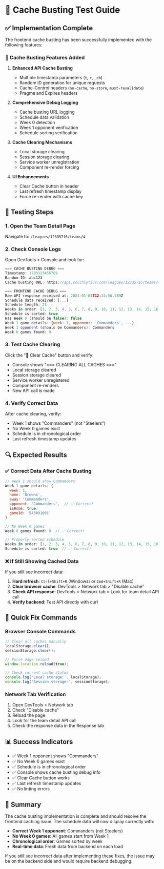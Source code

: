 # 🧪 Cache Busting Test Guide

## ✅ **Implementation Complete**

The frontend cache busting has been successfully implemented with the following features:

### 🔧 **Cache Busting Features Added**

1. **Enhanced API Cache Busting**
   - Multiple timestamp parameters (`t`, `r`, `_cb`)
   - Random ID generation for unique requests
   - Cache-Control headers (`no-cache`, `no-store`, `must-revalidate`)
   - Pragma and Expires headers

2. **Comprehensive Debug Logging**
   - Cache busting URL logging
   - Schedule data validation
   - Week 0 detection
   - Week 1 opponent verification
   - Schedule sorting verification

3. **Cache Clearing Mechanisms**
   - Local storage clearing
   - Session storage clearing
   - Service worker unregistration
   - Component re-render forcing

4. **UI Enhancements**
   - Clear Cache button in header
   - Last refresh timestamp display
   - Force re-render with cache key

## 🧪 **Testing Steps**

### 1. **Open the Team Detail Page**
Navigate to: `/leagues/12335716/teams/4`

### 2. **Check Console Logs**
Open DevTools > Console and look for:

```javascript
=== CACHE BUSTING DEBUG ===
Timestamp: 1703123456789
Random ID: abc123
Cache busting URL: https://api.couchlytics.com/leagues/12335716/teams/4/detail?t=1703123456789&r=abc123&_cb=1703123456789

=== FRONTEND CACHE DEBUG ===
Raw API response received at: 2024-01-01T12:34:56.789Z
Schedule data received: [...]
Schedule length: 21
Weeks in order: [1, 2, 3, 4, 5, 6, 7, 8, 9, 10, 11, 12, 13, 14, 15, 16, 17, 18, 19, 20, 21]
Schedule is sorted: true
Has Week 0 (should be false): false
Week 1 game details: {week: 1, opponent: 'Commanders', ...}
Week 1 opponent (should be Commanders): Commanders
Week 0 games found: 0
```

### 3. **Test Cache Clearing**
Click the "🔄 Clear Cache" button and verify:
- Console shows "=== CLEARING ALL CACHES ==="
- Local storage cleared
- Session storage cleared
- Service worker unregistered
- Component re-renders
- New API call is made

### 4. **Verify Correct Data**
After cache clearing, verify:
- Week 1 shows "Commanders" (not "Steelers")
- No Week 0 games exist
- Schedule is in chronological order
- Last refresh timestamp updates

## 🔍 **Expected Results**

### ✅ **Correct Data After Cache Busting**
```javascript
// Week 1 should show Commanders
Week 1 game details: {
  week: 1,
  home: 'Browns',
  away: 'Commanders',
  opponent: 'Commanders',  // ✅ Correct!
  isHome: true,
  gameId: '543031001'
}

// No Week 0 games
Week 0 games found: 0  // ✅ Correct!

// Properly sorted schedule
Weeks in order: [1, 2, 3, 4, 5, 6, 7, 8, 9, 10, 11, 12, 13, 14, 15, 16, 17, 18, 19, 20, 21]  // ✅ Correct!
Schedule is sorted: true  // ✅ Correct!
```

### ❌ **If Still Showing Cached Data**
If you still see incorrect data:
1. **Hard refresh**: `Ctrl+Shift+R` (Windows) or `Cmd+Shift+R` (Mac)
2. **Clear browser cache**: DevTools > Network tab > "Disable cache"
3. **Check API response**: DevTools > Network tab > Look for team detail API call
4. **Verify backend**: Test API directly with curl

## 🚀 **Quick Fix Commands**

### Browser Console Commands
```javascript
// Clear all caches manually
localStorage.clear();
sessionStorage.clear();

// Force page reload
window.location.reload(true);

// Check current cache status
console.log('Local storage:', localStorage);
console.log('Session storage:', sessionStorage);
```

### Network Tab Verification
1. Open DevTools > Network tab
2. Check "Disable cache"
3. Reload the page
4. Look for the team detail API call
5. Check the response data in the Response tab

## 📊 **Success Indicators**

- ✅ Week 1 opponent shows "Commanders"
- ✅ No Week 0 games exist
- ✅ Schedule is in chronological order
- ✅ Console shows cache busting debug info
- ✅ Clear Cache button works
- ✅ Last refresh timestamp updates
- ✅ No linting errors

## 🎉 **Summary**

The cache busting implementation is complete and should resolve the frontend caching issue. The schedule data will now display correctly with:

- **Correct Week 1 opponent**: Commanders (not Steelers)
- **No Week 0 games**: All games start from Week 1
- **Chronological order**: Games sorted by week
- **Real-time data**: Fresh data from backend on each load

If you still see incorrect data after implementing these fixes, the issue may be on the backend side and would require backend debugging.
